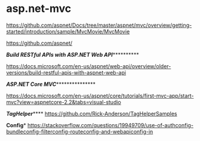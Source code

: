 # asp.net-mvc

https://github.com/aspnet/Docs/tree/master/aspnet/mvc/overview/getting-started/introduction/sample/MvcMovie/MvcMovie

https://github.com/aspnet/


*****Build RESTful APIs with ASP.NET Web API***************

https://docs.microsoft.com/en-us/aspnet/web-api/overview/older-versions/build-restful-apis-with-aspnet-web-api


*****ASP.NET Core MVC********************

https://docs.microsoft.com/en-us/aspnet/core/tutorials/first-mvc-app/start-mvc?view=aspnetcore-2.2&tabs=visual-studio


*****TagHelper*********
https://github.com/Rick-Anderson/TagHelperSamples

****Config*****
https://stackoverflow.com/questions/19949709/use-of-authconfig-bundleconfig-filterconfig-routeconfig-and-webapiconfig-in




